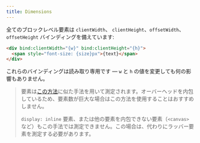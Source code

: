 ```yaml
---
title: Dimensions
---
```


全てのブロックレベル要素は `clientWidth`、 `clientHeight`、`offsetWidth`、`offsetHeight` バインディングを備えています:

```html
<div bind:clientWidth="{w}" bind:clientHeight="{h}">
  <span style="font-size: {size}px">{text}</span>
</div>
```

これらのバインディングは読み取り専用です — `w` と `h` の値を変更しても何の影響もありません。

> 要素は[この方法](http://www.backalleycoder.com/2013/03/18/cross-browser-event-based-element-resize-detection/)に似た手法を用いて測定されます。オーバーヘッドを内包しているため、要素数が巨大な場合はこの方法を使用することはおすすめしません。
>
> `display: inline` 要素、または他の要素を内包できない要素（`<canvas>` など）もこの手法では測定できません。この場合は、代わりにラッバー要素を測定する必要があります。

